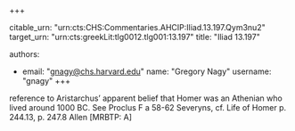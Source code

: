 +++


citable_urn: "urn:cts:CHS:Commentaries.AHCIP:Iliad.13.197.Qym3nu2"
target_urn: "urn:cts:greekLit:tlg0012.tlg001:13.197"
title: "Iliad 13.197"

authors:
- email: "gnagy@chs.harvard.edu"
  name: "Gregory Nagy"
  username: "gnagy"
+++

<p>reference to Aristarchus’ apparent belief that Homer was an Athenian who lived around 1000 BC. See Proclus F a 58-62 Severyns, cf. Life of Homer p. 244.13, p. 247.8 Allen [MRBTP: A]</p>